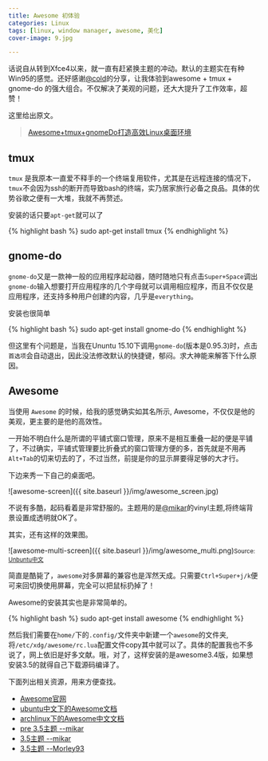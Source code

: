 ```yaml
---
title: Awesome 初体验
categories: Linux
tags: [linux, window manager, awesome, 美化]
cover-image: 9.jpg

---
```


话说自从转到Xfce4以来，就一直有赶紧换主题的冲动。默认的主题实在有种Win95的感觉。还好感谢[@cold](http://www.linuxzen.com)的分享，让我体验到awesome + tmux + gnome-do 的强大组合。不仅解决了美观的问题，还大大提升了工作效率，超赞！

这里给出原文。

> [Awesome+tmux+gnomeDo打造高效Linux桌面环境](http://ju.outofmemory.cn/entry/94125)

## tmux ##

`tmux` 是我原本一直爱不释手的一个终端复用软件，尤其是在远程连接的情况下，`tmux`不会因为ssh的断开而导致bash的终端，实乃居家旅行必备之良品。具体的优势谷歌之便有一大堆，我就不再赘述。

安装的话只要`apt-get`就可以了

{% highlight bash %}
sudo apt-get install tmux
{% endhighlight %}

## gnome-do ##

`gnome-do`又是一款神一般的应用程序起动器，随时随地只有点击`Super+Space`调出`gnome-do`输入想要打开应用程序的几个字母就可以调用相应程序，而且不仅仅是应用程序，还支持多种用户创建的内容，几乎是`everything`。

安装也很简单

{% highlight bash %}
sudo apt-get install gnome-do
{% endhighlight %}

但这里有个问题是，当我在Ununtu 15.10下调用`gnome-do`(版本是0.95.3)时，点击`首选项`会自动退出，因此没法修改默认的快捷键，郁闷。求大神能来解答下什么原因。

## Awesome ##

当使用 `Awesome` 的时候，给我的感觉确实如其名所示, Awesome，不仅仅是他的美观，更主要的是他的高效性。

一开始不明白什么是所谓的平铺式窗口管理，原来不是相互重叠一起的便是平铺了，不过确实，平铺式管理要比折叠式的窗口管理方便的多，首先就是不用再`Alt+Tab`的切来切去的了，不过当然，前提是你的显示屏要得足够的大才行。

下边来秀一下自己的桌面吧。

![awesome-screen]({{ site.baseurl }}/img/awesome_screen.jpg)

不说有多酷，起码看着是非常舒服的。主题用的是[@mikar](https://github.com/mikar/)的vinyl主题,将终端背景设置成透明就OK了。

其实，还有这样的效果图。

![awesome-multi-screen]({{ site.baseurl }}/img/awesome_multi.png)<small>Source: [Unbuntu中文](http://wiki.ubuntu.org.cn/awesome)</small>

简直是酷毙了，`awesome`对多屏幕的兼容也是浑然天成。只需要`Ctrl+Super+j/k`便可来回切换使用屏幕，完全可以把鼠标扔掉了！

Awesome的安装其实也是非常简单的。

{% highlight bash %}
sudo apt-get install awesome
{% endhighlight %}

然后我们需要在`home/`下的`.config/`文件夹中新建一个`awesome`的文件夹,将`/etc/xdg/awesome/rc.lua`配置文件copy其中就可以了。具体的配置我也不多说了，网上依旧是好多文献。哦，对了，这样安装的是awesome3.4版，如果想安装3.5的就得自己下载源码编译了。

下面列出相关资源，用来方便查找。

* [Awesome官网](http://awesome.naquadah.org)
* [ubuntu中文下的Awesome文档](http://wiki.ubuntu.org.cn/Awesome)
* [archlinux下的Awesome中文文档](https://wiki.archlinux.org/index.php/awesome_(简体中文))
* [pre 3.5主题 --mikar](https://github.com/mikar/awesome34-themes)
* [3.5主题 --mikar](https://github.com/mikar/awesome-themes)
* [3.5主题 --Morley93](https://github.com/Morley93/awesome-themes-3.5)
